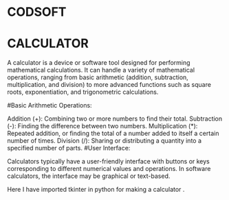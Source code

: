 # CODSOFT
# CALCULATOR
A calculator is a device or software tool designed for performing mathematical calculations. It can handle a variety of mathematical operations, ranging from basic arithmetic (addition, subtraction, multiplication, and division) to more advanced functions such as square roots, exponentiation, and trigonometric calculations.

#Basic Arithmetic Operations:

Addition (+): Combining two or more numbers to find their total.
Subtraction (-): Finding the difference between two numbers.
Multiplication (*): Repeated addition, or finding the total of a number added to itself a certain number of times.
Division (/): Sharing or distributing a quantity into a specified number of parts.
#User Interface:

Calculators typically have a user-friendly interface with buttons or keys corresponding to different numerical values and operations. In software calculators, the interface may be graphical or text-based.

Here I have imported tkinter in python for making a calculator .
